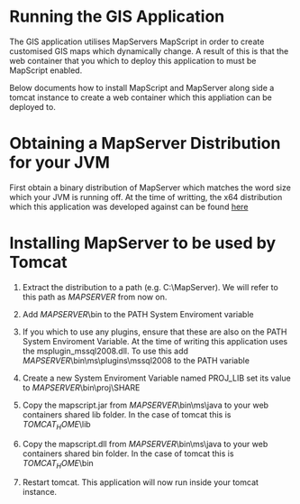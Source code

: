 # Running the GIS Application

The GIS application utilises MapServers MapScript in order
to create customised GIS maps which dynamically change. A 
result of this is that the web container that you which to
deploy this application to must be MapScript enabled. 

Below documents how to install MapScript and MapServer along
side a tomcat instance to create a web container which this
appliation can be deployed to.

# Obtaining a MapServer Distribution for your JVM

First obtain a binary distribution of MapServer which matches
the word size which your JVM is running off. At the time of 
writting, the x64 distribution which this application was 
developed against can be found [here](http://www.gisinternals.com/sdk/PackageList.aspx?file=release-1600-x64-gdal-1-9-1-mapserver-6-0-3.zip)

# Installing MapServer to be used by Tomcat

1. Extract the distribution to a path (e.g. C:\MapServer\). We
will refer to this path as $MAPSERVER$ from now on.

2. Add $MAPSERVER$\bin to the PATH System Enviroment variable

3. If you which to use any plugins, ensure that these are also
on the PATH System Enviroment Variable. At the time of writing
this application uses the msplugin_mssql2008.dll. To use this
add $MAPSERVER$\bin\ms\plugins\mssql2008 to the PATH variable

4. Create a new System Enviroment Variable named PROJ_LIB
set its value to $MAPSERVER$\bin\proj\SHARE

5. Copy the mapscript.jar from $MAPSERVER$\bin\ms\java to your
web containers shared lib folder. In the case of tomcat this is
$TOMCAT_HOME$\lib

6. Copy the mapscript.dll from $MAPSERVER$\bin\ms\java to your
web containers shared bin folder. In the case of tomcat this is
$TOMCAT_HOME$\bin

7. Restart tomcat. This application will now run inside your 
tomcat instance.